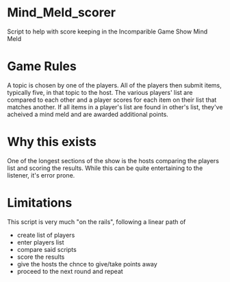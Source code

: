 # Mind_Meld_scorer
Script to help with score keeping in the Incomparible Game Show Mind Meld

# Game Rules
A topic is chosen by one of the players. All of the players then submit items, typically five, in that topic to the host. The various players' list are compared to each other and a player scores for each item on their list that matches another. If all items in a player's list are found in other's list, they've acheived a mind meld and are awarded additional points.

# Why this exists
One of the longest sections of the show is the hosts comparing the players list and scoring the results. While this can be quite entertaining to the listener, it's error prone.

# Limitations
This script is very much "on the rails", following a linear path of 
* create list of players
* enter players list
* compare said scripts
* score the results
* give the hosts the chnce to give/take points away
* proceed to the next round and repeat

